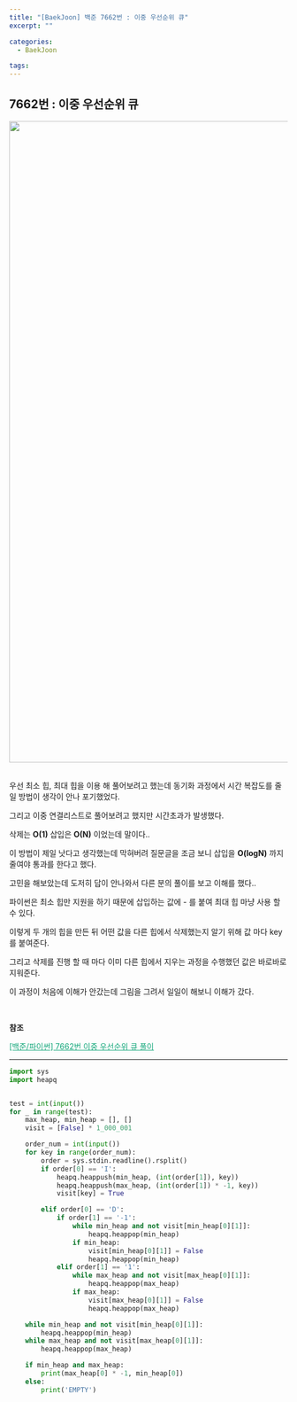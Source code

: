 ```yaml
---
title: "[BaekJoon] 백준 7662번 : 이중 우선순위 큐"
excerpt: ""

categories:
  - BaekJoon

tags:
---
```


## 7662번 : 이중 우선순위 큐

<center><img width="1158" alt="PriorityQueue" src="https://user-images.githubusercontent.com/54533309/93995329-d27fca00-fdcb-11ea-8397-70d8dcdf336c.png">
</center>

<br>

우선 최소 힙, 최대 힙을 이용 해 풀어보려고 했는데 동기화 과정에서 시간 복잡도를 줄일 방법이 생각이 안나 포기했었다.

그리고 이중 연결리스트로 풀어보려고 했지만 시간초과가 발생했다.

삭제는 **O(1)** 삽입은 **O(N)** 이었는데 말이다..

이 방법이 제일 낫다고 생각했는데 막혀버려 질문글을 조금 보니 삽입을 **O(logN)** 까지 줄여야 통과를 한다고 했다.

고민을 해보았는데 도저히 답이 안나와서 다른 분의 풀이를 보고 이해를 했다..

파이썬은 최소 힙만 지원을 하기 때문에 삽입하는 값에 - 를 붙여 최대 힙 마냥 사용 할 수 있다.

이렇게 두 개의 힙을 만든 뒤 어떤 값을 다른 힙에서 삭제했는지 알기 위해 값 마다 key 를 붙여준다.

그리고 삭제를 진행 할 때 마다 이미 다른 힙에서 지우는 과정을 수행했던 값은 바로바로 지워준다.

이 과정이 처음에 이해가 안갔는데 그림을 그려서 일일이 해보니 이해가 갔다.

<br>

**참조**

<a href="https://neomindstd.github.io/%EB%AC%B8%EC%A0%9C%ED%92%80%EC%9D%B4/boj7662/" style="color:#0FA678" target="_blank">[백준/파이썬] 7662번 이중 우선순위 큐 풀이</a>

---

```python
import sys
import heapq


test = int(input())
for _ in range(test):
	max_heap, min_heap = [], []
	visit = [False] * 1_000_001

	order_num = int(input())
	for key in range(order_num):
		order = sys.stdin.readline().rsplit()
		if order[0] == 'I':
			heapq.heappush(min_heap, (int(order[1]), key))
			heapq.heappush(max_heap, (int(order[1]) * -1, key))
			visit[key] = True

		elif order[0] == 'D':
			if order[1] == '-1':
				while min_heap and not visit[min_heap[0][1]]:
					heapq.heappop(min_heap)
				if min_heap:
					visit[min_heap[0][1]] = False
					heapq.heappop(min_heap)
			elif order[1] == '1':
				while max_heap and not visit[max_heap[0][1]]:
					heapq.heappop(max_heap)
				if max_heap:
					visit[max_heap[0][1]] = False
					heapq.heappop(max_heap)

	while min_heap and not visit[min_heap[0][1]]:
		heapq.heappop(min_heap)
	while max_heap and not visit[max_heap[0][1]]:
		heapq.heappop(max_heap)

	if min_heap and max_heap:
		print(max_heap[0] * -1, min_heap[0])
	else:
		print('EMPTY')
```

<br>